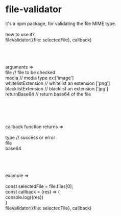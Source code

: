 # file-validator

it's a npm package, for validating the file MIME type.
<br>
<br>
how to use it?
<br>
fileValidator({file: selectedFile}, callback)
<br>
<br>
<br>
<br>
<br>
arguments =>
<br>
file // file to be checked<br>
media // media type ex:['image']<br>
whitelistExtension // whitelist an extension ['png']<br>
blacklistExtension // blacklist an extension ['jpg']<br>
returnBase64 // return base64 of the file<br>
<br>
<br>
<br>
<br>
<br>
callback function returns =>
<br>
<br>
type // success or error
<br>
file
<br>
base64
<br>
<br>
<br>
<br>
<br>
example =>
<br>
<br>
const selectedFile = file.files[0];<br>
const callback = (res) => {<br>
console.log({res})<br>
}
<br>
fileValidator({file: selectedFile}, callback)
